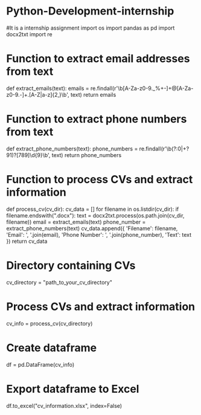 # Python-Development-internship
#It is a internship assignment
import os
import pandas as pd
import docx2txt
import re

# Function to extract email addresses from text
def extract_emails(text):
    emails = re.findall(r'\b[A-Za-z0-9._%+-]+@[A-Za-z0-9.-]+\.[A-Z|a-z]{2,}\b', text)
    return emails

# Function to extract phone numbers from text
def extract_phone_numbers(text):
    phone_numbers = re.findall(r'\b(?:0|\+?91)?[789]\d{9}\b', text)
    return phone_numbers

# Function to process CVs and extract information
def process_cv(cv_dir):
    cv_data = []
    for filename in os.listdir(cv_dir):
        if filename.endswith(".docx"):
            text = docx2txt.process(os.path.join(cv_dir, filename))
            email = extract_emails(text)
            phone_number = extract_phone_numbers(text)
            cv_data.append({
                'Filename': filename,
                'Email': ', '.join(email),
                'Phone Number': ', '.join(phone_number),
                'Text': text
            })
    return cv_data

# Directory containing CVs
cv_directory = "path_to_your_cv_directory"

# Process CVs and extract information
cv_info = process_cv(cv_directory)

# Create dataframe
df = pd.DataFrame(cv_info)

# Export dataframe to Excel
df.to_excel("cv_information.xlsx", index=False)
